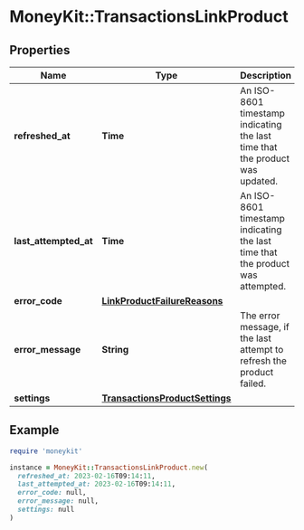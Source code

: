 # MoneyKit::TransactionsLinkProduct

## Properties

| Name | Type | Description | Notes |
| ---- | ---- | ----------- | ----- |
| **refreshed_at** | **Time** | An ISO-8601 timestamp indicating the last time that the product was updated. | [optional] |
| **last_attempted_at** | **Time** | An ISO-8601 timestamp indicating the last time that the product was attempted. | [optional] |
| **error_code** | [**LinkProductFailureReasons**](LinkProductFailureReasons.md) |  | [optional] |
| **error_message** | **String** | The error message, if the last attempt to refresh the product failed. | [optional] |
| **settings** | [**TransactionsProductSettings**](TransactionsProductSettings.md) |  |  |

## Example

```ruby
require 'moneykit'

instance = MoneyKit::TransactionsLinkProduct.new(
  refreshed_at: 2023-02-16T09:14:11,
  last_attempted_at: 2023-02-16T09:14:11,
  error_code: null,
  error_message: null,
  settings: null
)
```

